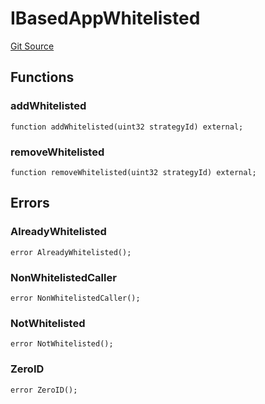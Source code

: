 # IBasedAppWhitelisted
[Git Source](https://github.com/ssvlabs/based-applications/blob/f462573124548b82b6a002d4ef069bdfacf5c637/src/middleware/interfaces/IBasedAppWhitelisted.sol)


## Functions
### addWhitelisted


```solidity
function addWhitelisted(uint32 strategyId) external;
```

### removeWhitelisted


```solidity
function removeWhitelisted(uint32 strategyId) external;
```

## Errors
### AlreadyWhitelisted

```solidity
error AlreadyWhitelisted();
```

### NonWhitelistedCaller

```solidity
error NonWhitelistedCaller();
```

### NotWhitelisted

```solidity
error NotWhitelisted();
```

### ZeroID

```solidity
error ZeroID();
```

